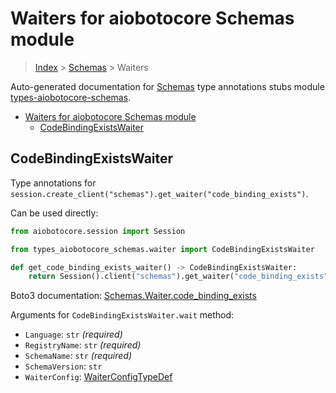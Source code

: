<a id="waiters-for-aiobotocore-schemas-module"></a>

# Waiters for aiobotocore Schemas module

> [Index](../README.md) > [Schemas](./README.md) > Waiters

Auto-generated documentation for
[Schemas](https://boto3.amazonaws.com/v1/documentation/api/latest/reference/services/schemas.html#Schemas)
type annotations stubs module
[types-aiobotocore-schemas](https://pypi.org/project/types-aiobotocore-schemas/).

- [Waiters for aiobotocore Schemas module](#waiters-for-aiobotocore-schemas-module)
  - [CodeBindingExistsWaiter](#codebindingexistswaiter)

<a id="codebindingexistswaiter"></a>

## CodeBindingExistsWaiter

Type annotations for
`session.create_client("schemas").get_waiter("code_binding_exists")`.

Can be used directly:

```python
from aiobotocore.session import Session

from types_aiobotocore_schemas.waiter import CodeBindingExistsWaiter

def get_code_binding_exists_waiter() -> CodeBindingExistsWaiter:
    return Session().client("schemas").get_waiter("code_binding_exists")
```

Boto3 documentation:
[Schemas.Waiter.code_binding_exists](https://boto3.amazonaws.com/v1/documentation/api/latest/reference/services/schemas.html#Schemas.Waiter.CodeBindingExists)

Arguments for `CodeBindingExistsWaiter.wait` method:

- `Language`: `str` *(required)*
- `RegistryName`: `str` *(required)*
- `SchemaName`: `str` *(required)*
- `SchemaVersion`: `str`
- `WaiterConfig`: [WaiterConfigTypeDef](./type_defs.md#waiterconfigtypedef)
